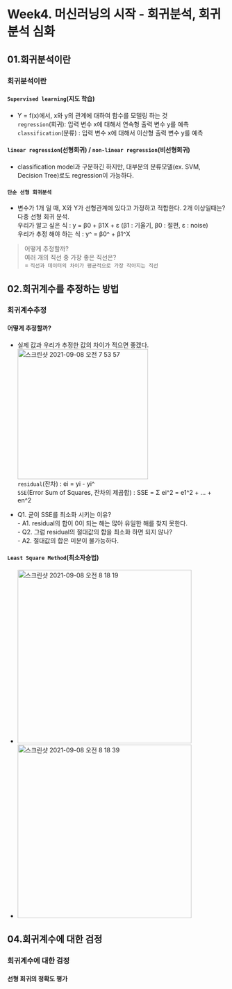 # Week4. 머신러닝의 시작 - 회귀분석, 회귀분석 심화
## 01.회귀분석이란
### 회귀분석이란
#### `Supervised learning`(지도 학습)
- Y = f(x)에서, x와 y의 관계에 대하여 함수를 모델링 하는 것
<br> `regression`(회귀): 입력 변수 x에 대해서 연속형 출력 변수 y를 예측
<br> `classification`(분류) : 입력 변수 x에 대해서 이산형 출력 변수 y를 예측

#### `linear regression`(선형회귀) / `non-linear regression`(비선형회귀)
- classification model과 구분하긴 하지만, 대부분의 분류모델(ex. SVM, Decision Tree)로도 regression이 가능하다.

#### `단순 선형 회귀분석`
- 변수가 1개 일 때, X와 Y가 선형관계에 있다고 가정하고 적합한다. 2개 이상일때는? 다중 선형 회귀 분석.
<br> 우리가 알고 싶은 식 : y = β0 + β1X + ε (β1 : 기울기, β0 : 절편, ε : noise)
<br> 우리가 추정 해야 하는 식 : y^ = β0^ + β1^X

>어떻게 추정할까?
<br> 여러 개의 직선 중 가장 좋은 직선은?
<br> = `직선과 데이터의 차이가 평균적으로 가장 작아지는 직선`

## 02.회귀계수를 추정하는 방법
### 회귀계수추정
#### 어떻게 추정할까?
- 실제 값과 우리가 추정한 값의 차이가 적으면 좋겠다.
<br><img width="300" alt="스크린샷 2021-09-08 오전 7 53 57" src="https://user-images.githubusercontent.com/89369520/132420524-65a7c667-81d7-4fc0-a66e-dc94128c4880.png">
<br> `residual`(잔차) : ei = yi - yi^
<br> `SSE`(Error Sum of Squares, 잔차의 제곱합) : SSE = Σ ei^2 = e1^2 + ... + en^2

- Q1. 굳이 SSE를 최소화 시키는 이유? 
<br> - A1. residual의 합이 0이 되는 해는 많아 유일한 해를 찾지 못한다.
<br> - Q2. 그럼 residual의 절대값의 합을 최소화 하면 되지 않나?
<br> - A2. 절대값의 합은 미분이 불가능하다.

#### `Least Square Method`(최소자승법)
- <img width="400" alt="스크린샷 2021-09-08 오전 8 18 19" src="https://user-images.githubusercontent.com/89369520/132422197-5683e993-b1f0-4519-acda-295997742e33.png">
- <img width="400" alt="스크린샷 2021-09-08 오전 8 18 39" src="https://user-images.githubusercontent.com/89369520/132422224-604e5254-c357-4db2-9322-b8157860f242.png">

## 04.회귀계수에 대한 검정
### 회귀계수에 대한 검정
#### 선형 회귀의 정확도 평가




